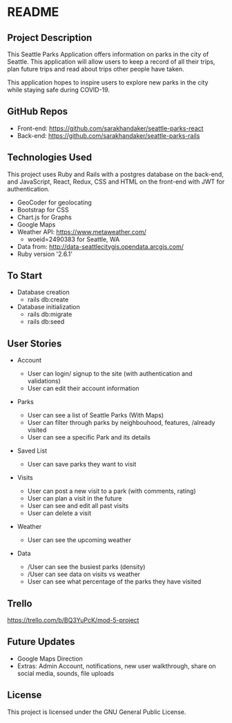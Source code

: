# README

## Project Description

This Seattle Parks Application offers information on parks in the city of Seattle. This application will allow users to keep a record of all their trips, plan future trips and read about trips other people have taken. 

This application hopes to inspire users to explore new parks in the city while staying safe during COVID-19.

## GitHub Repos
* Front-end: https://github.com/sarakhandaker/seattle-parks-react
* Back-end: https://github.com/sarakhandaker/seattle-parks-rails

## Technologies Used
This project uses Ruby and Rails with a postgres database on the back-end, and JavaScript, React, Redux, CSS and HTML on the front-end with JWT for authentication.
* GeoCoder for geolocating
* Bootstrap for CSS 
* Chart.js for Graphs 
* Google Maps
* Weather API: https://www.metaweather.com/
    * woeid=2490383 for Seattle, WA
* Data from: http://data-seattlecitygis.opendata.arcgis.com/
* Ruby version '2.6.1'

## To Start
* Database creation
    * rails db:create
* Database initialization
    * rails db:migrate
    * rails db:seed

## User Stories

* Account
    * User can login/ signup to the site (with authentication and validations)
    * User can edit their account information

* Parks
    * User can see a list of Seattle Parks (With Maps)
    * User can filter through parks by neighbouhood, features, /already visited
    * User can see a specific Park and its details 

* Saved List
    * User can save parks they want to visit 

* Visits
    * User can post a new visit to a park (with comments, rating)
    * User can plan a visit in the future
    * User can see and edit all past visits
    * User can delete a visit

* Weather
    * User can see the upcoming weather 

* Data 
    * /User can see the busiest parks (density)
    * /User can see data on visits vs weather 
    * User can see what percentage of the parks they have visited

## Trello 
https://trello.com/b/BQ3YuPcK/mod-5-project

## Future Updates
* Google Maps Direction
* Extras: Admin Account, notifications, new user walkthrough, share on social media, sounds, file uploads

## License
This project is licensed under the GNU General Public License.